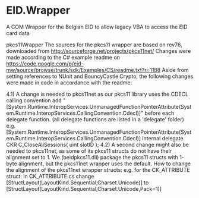 # EID.Wrapper
A COM Wrapper for the Belgian EID to allow legacy VBA to access the EID card data

pkcs11Wrapper
The sources for the pkcs11 wrapper are based on rev76, downloaded from http://sourceforge.net/projects/pkcs11net/ 
Changes were made according to the C# example readme on https://code.google.com/p/eid-mw/source/browse/trunk/sdk/Examples/CS/readme.txt?r=1188
Aside from setting references to NUnit and BouncyCastle.Crypto, the following changes were made in code in accordance with the readme:

4.1) A change is needed to pkcs11net as our pkcs11 library uses the CDECL calling convention
add "[System.Runtime.InteropServices.UnmanagedFunctionPointerAttribute(System.Runtime.InteropServices.CallingConvention.Cdecl)]"
before each delegate function. (all delegate functions are listed in a 'delegate' folder)
e.g.
[System.Runtime.InteropServices.UnmanagedFunctionPointerAttribute(System.Runtime.InteropServices.CallingConvention.Cdecl)]
internal delegate CKR C_CloseAllSessions(
uint slotID
);
4.2) A second change might also be needed to pkcs11net, as some of its pkcs11 structs do not have their alignment set to 1.
We (beidpkcs11.dll) package the pkcs11 structs with 1-byte alignment, but the pkcs11net wrapper uses the default.
How to change the alignment of the pkcs11net wrapper structs:
e.g. for the CK_ATTRIBUTE struct:
in CK_ATTRIBUTE.cs change [StructLayout(LayoutKind.Sequential,Charset.Unicode)] to
[StructLayout(LayoutKind.Sequential,Charset.Unicode,Pack=1)]
